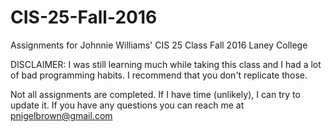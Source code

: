 # CIS-25-Fall-2016
Assignments for Johnnie Williams' CIS 25 Class Fall 2016 Laney College

DISCLAIMER: I was still learning much while taking this class and I had a lot of bad programming habits. I recommend that you don't replicate those.

Not all assignments are completed. If I have time (unlikely), I can try to update it. If you have any questions you can reach me at pnigelbrown@gmail.com
